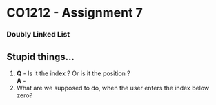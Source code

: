 # CO1212 - Assignment 7 
### Doubly Linked List

## Stupid things...
1. **Q** - Is it the index ? Or is it the position ?  
    **A** - 
2. What are we supposed to do, when the user enters the index below zero?
